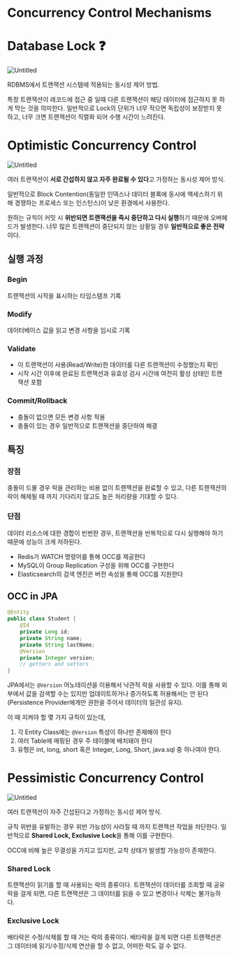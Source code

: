 # Concurrency Control Mechanisms

# Database Lock ❓

![Untitled](Concurrency%20Control%20Mechanisms%207905a96a94f94aa2844ac41618bbc858/Untitled.png)

RDBMS에서 트랜잭션 시스템에 적용되는 동시성 제어 방법.

특정 트랜잭션이 레코드에 접근 중 일때 다른 트랜잭션이 해당 데이터에 접근하지 못 하게 막는 것을 의미한다. 일반적으로 Lock의 단위가 너무 작으면 독립성이 보장받지 못 하고, 너무 크면 트랜잭션이 직렬화 되어 수행 시간이 느려진다.

# Optimistic Concurrency Control

![Untitled](Concurrency%20Control%20Mechanisms%207905a96a94f94aa2844ac41618bbc858/Untitled%201.png)

여러 트랜잭션이 **서로 간섭하지 않고 자주 완료될 수 있다**고 가정하는 동시성 제어 방식.

일반적으로 Block Contention(동일한 인덱스나 데이터 블록에 동시에 액세스하기 위해 경쟁하는 프로세스 또는 인스턴스)이 낮은 환경에서 사용한다.

원하는 규칙이 커밋 시 **위반되면 트랜잭션을 즉시 중단하고 다시 실행**하기 때문에 오버헤드가 발생한다. 너무 많은 트랜잭션이 중단되지 않는 상황일 경우 **일반적으로 좋은 전략**이다.

## 실행 과정

### Begin

트랜잭션의 시작을 표시하는 타임스탬프 기록

### Modify

데이터베이스 값을 읽고 변경 사항을 임시로 기록

### Validate

- 이 트랜잭션이 사용(Read/Write)한 데이터를 다른 트랜잭션이 수정했는지 확인
- 시작 시간 이후에 완료된 트랜잭션과 유효성 검사 시간에 여전히 활성 상태인 트랜잭션 포함

### Commit/Rollback

- 충돌이 없으면 모든 변경 사항 적용
- 충돌이 있는 경우 일반적으로 트랜잭션을 중단하여 해결

## 특징

### 장점

충돌이 드물 경우 락을 관리하는 비용 없이 트랜잭션을 완료할 수 있고, 다른 트랜잭션의 락이 해제될 때 까지 기다리지 않고도 높은 처리량을 기대할 수 있다.

### 단점

데이터 리소스에 대한 경합이 빈번한 경우, 트랜잭션을 반복적으로 다시 실행해야 하기 때문에 성능이 크게 저하된다.

- Redis가 WATCH 명령어를 통해 OCC를 제공한다
- MySQL이 Group Replication 구성을 위해 OCC를 구현한다
- Elasticsearch의 검색 엔진은 버전 속성을 통해 OCC를 지원한다

## OCC in JPA

```java
@Entity
public class Student {
    @Id
    private Long id;
    private String name;
    private String lastName;
    @Version
    private Integer version;
    // getters and setters
}
```

JPA에서는 `@Version` 어노테이션을 이용해서 낙관적 락을 사용할 수 있다. 이를 통해 외부에서 값을 검색할 수는 있지만 업데이트하거나 증가하도록 허용해서는 안 된다(Persistence Provider에게만 권한을 주어서 데이터의 일관성 유지).

이 때 지켜야 할 몇 가지 규칙이 있는데, 

1. 각 Entity Class에는 `@Version` 특성이 하나만 존재해야 한다
2. 여러 Table에 매핑된 경우 주 테이블에 배치돼야 한다
3. 유형은 int, long, short 혹은 Integer, Long, Short, java.sql 중 하나여야 한다.

# Pessimistic Concurrency Control

![Untitled](Concurrency%20Control%20Mechanisms%207905a96a94f94aa2844ac41618bbc858/Untitled%202.png)

여러 트랜잭션이 자주 간섭된다고 가정하는 동시성 제어 방식.

규칙 위반을 유발하는 경우 위반 가능성이 사라질 때 까지 트랜잭션 작업을 차단한다. 일반적으로 **Shared Lock, Exclusive Lock**을 통해 이를 구현한다.

OCC에 비해 높은 무결성을 가지고 있지만, 교착 상태가 발생할 가능성이 존재한다.

### Shared Lock

트랜잭션이 읽기를 할 때 사용되는 락의 종류이다. 트랜잭션이 데이터를 조회할 때 공유락을 걸게 되면, 다른 트랜잭션은 그 데이터를 읽을 수 있고 변경이나 삭제는 불가능하다. 

### Exclusive Lock

배타락은 수정/삭제를 할 때 거는 락의 종류이다. 배타락을 걸게 되면 다른 트랜잭션은 그 데이터에 읽기/수정/삭제 연산을 할 수 없고, 어떠한 락도 걸 수 없다.